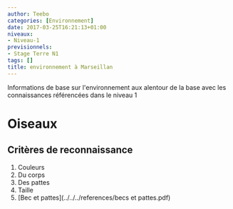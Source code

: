```yaml
---
author: Teebo
categories: [Environnement]
date: 2017-03-25T16:21:13+01:00
niveaux:
- Niveau-1
previsionnels:
- Stage Terre N1
tags: []
title: environnement à Marseillan
---
```

Informations de base sur l'environnement aux alentour de la base avec les connaissances référencées dans le niveau 1
<!--more-->
# Oiseaux
## Critères de reconnaissance
1. Couleurs
  1. Du corps
  1. Des pattes
1. Taille
1. [Bec et pattes](../../../references/becs et pattes.pdf)
